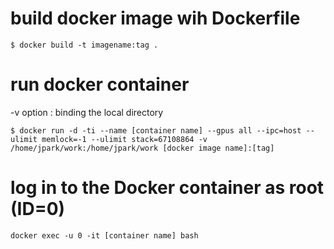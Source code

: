 # build docker image wih Dockerfile
```
$ docker build -t imagename:tag .
```

# run docker container 
-v option : binding the local directory 
```
$ docker run -d -ti --name [container name] --gpus all --ipc=host --ulimit memlock=-1 --ulimit stack=67108864 -v /home/jpark/work:/home/jpark/work [docker image name]:[tag]
```

# log in to the Docker container as root (ID=0)
```
docker exec -u 0 -it [container name] bash
```
